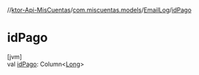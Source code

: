 //[ktor-Api-MisCuentas](../../../index.md)/[com.miscuentas.models](../index.md)/[EmailLog](index.md)/[idPago](id-pago.md)

# idPago

[jvm]\
val [idPago](id-pago.md): Column&lt;[Long](https://kotlinlang.org/api/latest/jvm/stdlib/kotlin/-long/index.html)&gt;
